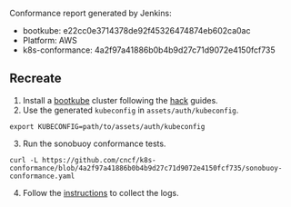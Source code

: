 Conformance report generated by Jenkins:

* bootkube: e22cc0e3714378de92f45326474874eb602ca0ac
* Platform: AWS
* k8s-conformance: 4a2f97a41886b0b4b9d27c71d9072e4150fcf735

## Recreate

1. Install a [bootkube](https://github.com/kubernetes-incubator/bootkube) cluster following the [hack](https://github.com/kubernetes-incubator/bootkube/tree/master/hack) guides.
2. Use the generated `kubeconfig` in `assets/auth/kubeconfig`.

```
export KUBECONFIG=path/to/assets/auth/kubeconfig
```

3. Run the sonobuoy conformance tests. 

```
curl -L https://github.com/cncf/k8s-conformance/blob/4a2f97a41886b0b4b9d27c71d9072e4150fcf735/sonobuoy-conformance.yaml 
```

4. Follow the [instructions](https://github.com/cncf/k8s-conformance/blob/master/instructions.md) to collect the logs.
